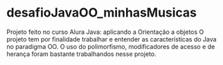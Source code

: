 # desafioJavaOO_minhasMusicas
Projeto feito no curso Alura Java: aplicando a Orientação a objetos
O projeto tem por finalidade trabalhar e entender as características do Java no paradigma OO.
O uso do polimorfismo, modificadores de acesso e de herança foram bastante trabalhandos nesse projeto.
